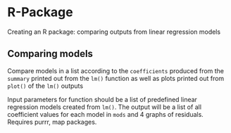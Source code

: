 # R-Package
Creating an R package: comparing outputs from linear regression models

## Comparing models

Compare models in a list according to the `coefficients` produced from the `summary` printed out from the `lm()` function as well as plots printed out from `plot()` of the `lm()` outputs

Input parameters for function should be a list of predefined linear regression models created from `lm()`.
The output will be a list of all coefficient values for each model in `mods` and 4 graphs of residuals.
Requires purrr, map packages.
